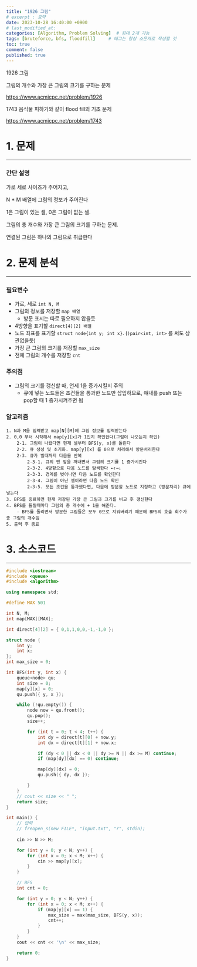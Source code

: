 ```yaml
---
title: "1926 그림"
# excerpt : 요약
date: 2023-10-28 16:40:00 +0900
# last_modified_at: 
categories: [Algorithm, Problem Solving]  # 최대 2개 가능
tags: [bruteforce, bfs, floodfill]     # 태그는 항상 소문자로 작성할 것
toc: true
comment: false
published: true
---
```


1926 그림

그림의 개수와 가장 큰 그림의 크기를 구하는 문제

https://www.acmicpc.net/problem/1926

1743 음식물 피하기와 같이 flood fill의 기초 문제

https://www.acmicpc.net/problem/1743

# 1. 문제
---
### 간단 설명
가로 세로 사이즈가 주어지고,

N * M 배열에 그림의 정보가 주어진다

1은 그림이 있는 셀, 0은 그림이 없는 셀.

그림의 총 개수와 가장 큰 그림의 크기를 구하는 문제.

연결된 그림은 하나의 그림으로 취급한다

# 2. 문제 분석
---
### 필요변수
- 가로, 세로 `int N, M`
- 그림의 정보를 저장할 `map 배열`
    - 방문 표시는 따로 필요하지 않을듯
- 4방향을 표기할 `direct[4][2] 배열`
- 노드 좌표를 표기할 `struct node{int y; int x}`. (`)pair<int, int>` 를 써도 상관없을듯)
- 가장 큰 그림의 크기를 저장할 `max_size`
- 전체 그림의 개수를 저장할 `cnt`

### 주의점
- 그림의 크기를 갱신할 때, 언제 1을 증가시킬지 주의
    - 큐에 넣는 노드들은 조건들을 통과한 노드만 삽입하므로, 얘내를 push 또는 pop할 때 1 증가시켜주면 됨

### 알고리즘
```
1. N과 M을 입력받고 map[N][M]에 그림 정보를 입력받는다
2. 0,0 부터 시작해서 map[y][x]가 1인지 확인한다(그림이 나오는지 확인)
    2-1. 그림이 나왔다면 현재 셀부터 BFS(y, x)를 돌린다
    2-2. 큐 생성 및 초기화. map[y][x] 를 0으로 처리해서 방문처리한다
    2-3. 큐가 빌때까지 다음을 반복
        2-3-1. 큐의 맨 앞을 꺼내면서 그림의 크기를 1 증가시킨다
        2-3-2. 4방향으로 다음 노드를 탐색한다 ←↑→↓
        2-3-3. 경계를 벗어나면 다음 노드를 확인한다
        2-3-4. 그림이 아닌 셀이라면 다음 노드 확인
        2-3-5. 모든 조건을 통과했다면, 다음에 방문할 노드로 지정하고 (방문처리) 큐에 넣는다
3. BFS를 종료하면 현재 저장된 가장 큰 그림과 크기를 비교 후 갱신한다
4. BFS를 돌릴때마다 그림의 총 개수에 + 1을 해준다. 
    - BFS를 돌리면서 방문한 그림들은 모두 0으로 지워버리기 때문에 BFS의 호출 회수가 총 그림의 개수임
5. 출력 후 종료

```

# 3. 소스코드
---
```cpp
#include <iostream>
#include <queue>
#include <algorithm>

using namespace std;

#define MAX 501

int N, M;
int map[MAX][MAX];

int direct[4][2] = { 0,1,1,0,0,-1,-1,0 };

struct node {
	int y;
	int x;
};
int max_size = 0;

int BFS(int y, int x) {
	queue<node> qu;
	int size = 0;
	map[y][x] = 0;
	qu.push({ y, x });

	while (!qu.empty()) {
		node now = qu.front();
		qu.pop();
		size++;

		for (int t = 0; t < 4; t++) {
			int dy = direct[t][0] + now.y;
			int dx = direct[t][1] + now.x;

			if (dy < 0 || dx < 0 || dy >= N || dx >= M) continue;
			if (map[dy][dx] == 0) continue;

			map[dy][dx] = 0;
			qu.push({ dy, dx });

		}
	}
	// cout << size << " ";
	return size;
}

int main() {
	// 입력
	// freopen_s(new FILE*, "input.txt", "r", stdin);
	
	cin >> N >> M;

	for (int y = 0; y < N; y++) {
		for (int x = 0; x < M; x++) {
			cin >> map[y][x];
		}
	}

    // BFS
	int cnt = 0;

	for (int y = 0; y < N; y++) {
		for (int x = 0; x < M; x++) {
			if (map[y][x] == 1) {
				max_size = max(max_size, BFS(y, x));
				cnt++;
			}
		}
	}
	cout << cnt << '\n' << max_size;

	return 0;
}
```